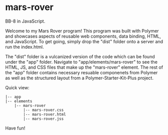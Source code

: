 # mars-rover
BB-8 in JavaScript.

Welcome to my Mars Rover program! This program was built with Polymer and showcases aspects of reusable web components, data binding, HTML, and JavaScript. To get going, simply drop the "dist" folder onto a server and run the index.html. 

The "dist" folder is a vulcanized version of the code which can be found under the "app" folder. Navigate to "app/elements/mars-rover" to see the HTML, JS, and CSS files that make up the "mars-rover" element. The rest of the "app" folder contains necessary resuable componenets from Polymer as well as the structured layout from a Polymer-Starter-Kit-Plus project.

Quick view:

    |-- app
    |-- elements
        |-- mars-rover
            |-- mars-rover.css
            |-- mars-rover.html
            |-- mars-rover.jss

Have fun!
